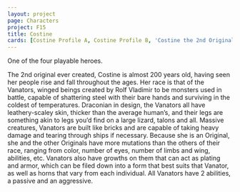 ```yaml
---
layout: project
page: Characters
project: F15
title: Costine
cards: [Costine Profile A, Costine Profile B, 'Costine the 2nd Original, the Keeper', Plot, Lines]
---
```

One of the four playable heroes.

The 2nd original ever created, Costine is almost 200 years old, having seen her people rise and fall throughout the ages. Her race is that of the Vanators, winged beings created by Rolf Vladimir to be monsters used in battle, capable of shattering steel with their bare hands and surviving in the coldest of temperatures. Draconian in design, the Vanators all have leathery-scaley skin, thicker than the average human’s, and their legs are something akin to legs you’d find on a large lizard, talons and all. Massive creatures, Vanators are built like bricks and are capable of taking heavy damage and tearing through ships if necessary. Because she is an Original, she and the other Originals have more mutations than the others of their race, ranging from color, number of eyes, number of limbs and wing, abilities, etc. Vanators also have growths on them that can act as plating and armor, which can be filed down into a form that best suits that Vanator, as well as horns that vary from each individual. All Vanators have 2 abilities, a passive and an aggressive.
